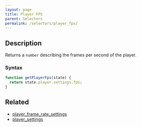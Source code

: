 ```yaml
---
layout: page
title: Player FPS
parent: Selectors
permalink: /selectors/player_fps/
---
```


## Description

Returns a `number` describing the frames per second of the player.

### Syntax

```js
function getPlayerFps(state) {
  return state.player.settings.fps;
}
```

## Related

- [player_frame_rate_settings](./player_frame_rate_settings.md)
- [player_settings](./player_settings.md)
